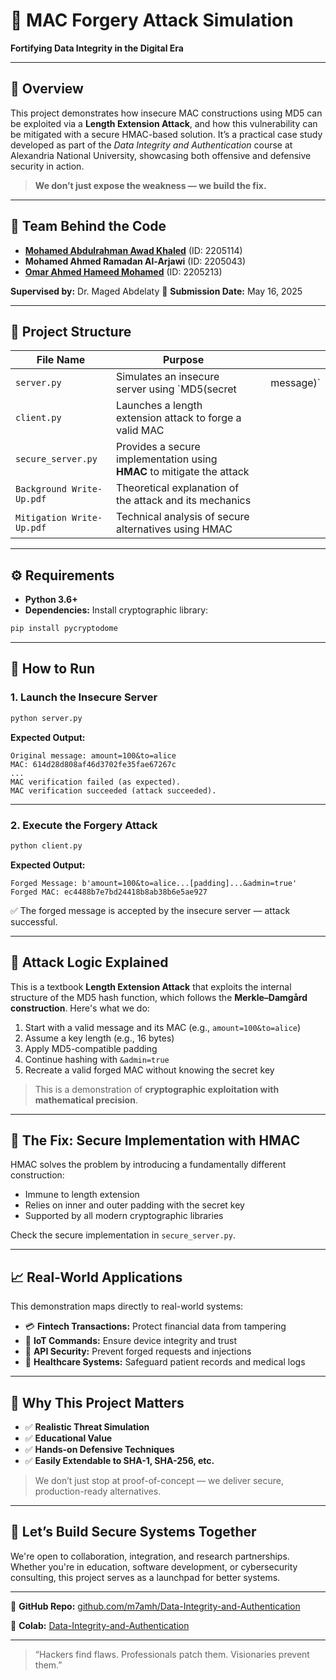 # 🔐 MAC Forgery Attack Simulation

**Fortifying Data Integrity in the Digital Era**

---

## 🎯 Overview

This project demonstrates how insecure MAC constructions using MD5 can be exploited via a **Length Extension Attack**, and how this vulnerability can be mitigated with a secure HMAC-based solution. It’s a practical case study developed as part of the *Data Integrity and Authentication* course at Alexandria National University, showcasing both offensive and defensive security in action.

> **We don’t just expose the weakness — we build the fix.**

---

## 🧠 Team Behind the Code

* **[Mohamed Abdulrahman Awad Khaled](https://github.com/m7amh)** (ID: 2205114)
* **Mohamed Ahmed Ramadan Al-Arjawi** (ID: 2205043)
* **[Omar Ahmed Hameed Mohamed](https://github.com/Magical1337)** (ID: 2205213)

**Supervised by:** Dr. Maged Abdelaty
📅 **Submission Date:** May 16, 2025

---

## 🧩 Project Structure

| File Name                 | Purpose                                                                |   |            |
| ------------------------- | ---------------------------------------------------------------------- | - | ---------- |
| `server.py`               | Simulates an insecure server using \`MD5(secret                        |   | message)\` |
| `client.py`               | Launches a length extension attack to forge a valid MAC                |   |            |
| `secure_server.py`        | Provides a secure implementation using **HMAC** to mitigate the attack |   |            |
| `Background Write-Up.pdf` | Theoretical explanation of the attack and its mechanics                |   |            |
| `Mitigation Write-Up.pdf` | Technical analysis of secure alternatives using HMAC                   |   |            |

---

## ⚙️ Requirements

* **Python 3.6+**
* **Dependencies:**
  Install cryptographic library:

```bash
pip install pycryptodome
```

---

## 🚀 How to Run

### 1. Launch the Insecure Server

```bash
python server.py
```

**Expected Output:**

```
Original message: amount=100&to=alice
MAC: 614d28d808af46d3702fe35fae67267c
...
MAC verification failed (as expected).
MAC verification succeeded (attack succeeded).
```

---

### 2. Execute the Forgery Attack

```bash
python client.py
```

**Expected Output:**

```
Forged Message: b'amount=100&to=alice...[padding]...&admin=true'
Forged MAC: ec4488b7e7bd24418b8ab38b6e5ae927
```

✅ The forged message is accepted by the insecure server — attack successful.

---

## 🧠 Attack Logic Explained

This is a textbook **Length Extension Attack** that exploits the internal structure of the MD5 hash function, which follows the **Merkle–Damgård construction**. Here's what we do:

1. Start with a valid message and its MAC (e.g., `amount=100&to=alice`)
2. Assume a key length (e.g., 16 bytes)
3. Apply MD5-compatible padding
4. Continue hashing with `&admin=true`
5. Recreate a valid forged MAC without knowing the secret key

> This is a demonstration of **cryptographic exploitation with mathematical precision**.

---

## 🔐 The Fix: Secure Implementation with HMAC

HMAC solves the problem by introducing a fundamentally different construction:

* Immune to length extension
* Relies on inner and outer padding with the secret key
* Supported by all modern cryptographic libraries

Check the secure implementation in `secure_server.py`.

---

## 📈 Real-World Applications

This demonstration maps directly to real-world systems:

* 💳 **Fintech Transactions:** Protect financial data from tampering
* 📡 **IoT Commands:** Ensure device integrity and trust
* 🔐 **API Security:** Prevent forged requests and injections
* 🏥 **Healthcare Systems:** Safeguard patient records and medical logs

---

## 🌟 Why This Project Matters

* ✅ **Realistic Threat Simulation**
* ✅ **Educational Value**
* ✅ **Hands-on Defensive Techniques**
* ✅ **Easily Extendable to SHA-1, SHA-256, etc.**

> We don’t just stop at proof-of-concept — we deliver secure, production-ready alternatives.

---

## 🤝 Let’s Build Secure Systems Together

We're open to collaboration, integration, and research partnerships. Whether you're in education, software development, or cybersecurity consulting, this project serves as a launchpad for better systems.

---

📂 **GitHub Repo:** [github.com/m7amh/Data-Integrity-and-Authentication](https://github.com/m7amh/Data-Integrity-and-Authentication)


📂 **Colab:** [Data-Integrity-and-Authentication](https://colab.research.google.com/drive/1z6JDIvhzgv_fYJlkSSBGsHVGJCmYdjIN?usp=sharing)

---

> “Hackers find flaws. Professionals patch them. Visionaries prevent them.”
